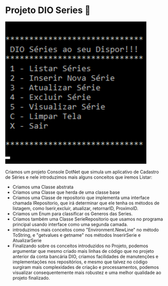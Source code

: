 # Projeto DIO Series :movie_camera:

<img src="dioSeries.png" width="450px"/>

 Criamos um projeto Console DotNet que simula um aplicativo de Cadastro de Séries e nele introduzimos mais alguns conceitos que iremos Listar:

- Criamos uma Classe abstrata
- Criamos uma Classe que herda de uma classe base
- Criamos uma Classe de repositorio que implementa uma interface chamada IRepositorio, que irá determinar que ele tenha os métodos de listagem, como Iserir,excluir, atualizar, retornarID, ProximoID.
- Criamos um Enum para classificar os Generos das Series.
- Criamos também uma Classe SerieRepositorio que usamos no programa principal usando interface como uma segunda camada.
- introduzimos mais conceitos como "Environment.NewLine" no método ToString, e "getvalues e getname" nos métodos InserirSerie e AtualizarSerie
- Finalizando sobre os conceitos introduzidos no Projeto, podemos argumentar que mesmo criado mais linhas de código que no projeto anterior da conta bancária DIO,  criamos facilidades de manutenções e implementações nos repositórios, e mesmo que talvez no código surgiram mais complexidades de criação e processamentos, podemos visualizar consequentemente mais robustez e uma melhor qualidade ao projeto finalizado.

